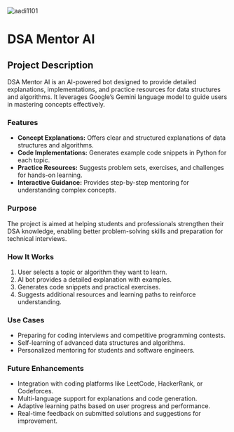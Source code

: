 <p align="left"> <img src="https://komarev.com/ghpvc/?username=aadi1101&label=Profile%20views&color=0e75b6&style=flat" alt="aadi1101" /> </p>

# DSA Mentor AI

## Project Description

DSA Mentor AI is an AI-powered bot designed to provide detailed explanations, implementations, and practice resources for data structures and algorithms. It leverages Google’s Gemini language model to guide users in mastering concepts effectively.

### Features

- **Concept Explanations:** Offers clear and structured explanations of data structures and algorithms.
- **Code Implementations:** Generates example code snippets in Python for each topic.
- **Practice Resources:** Suggests problem sets, exercises, and challenges for hands-on learning.
- **Interactive Guidance:** Provides step-by-step mentoring for understanding complex concepts.

### Purpose

The project is aimed at helping students and professionals strengthen their DSA knowledge, enabling better problem-solving skills and preparation for technical interviews.

### How It Works

1. User selects a topic or algorithm they want to learn.
2. AI bot provides a detailed explanation with examples.
3. Generates code snippets and practical exercises.
4. Suggests additional resources and learning paths to reinforce understanding.

### Use Cases

- Preparing for coding interviews and competitive programming contests.
- Self-learning of advanced data structures and algorithms.
- Personalized mentoring for students and software engineers.

### Future Enhancements

- Integration with coding platforms like LeetCode, HackerRank, or Codeforces.
- Multi-language support for explanations and code generation.
- Adaptive learning paths based on user progress and performance.
- Real-time feedback on submitted solutions and suggestions for improvement.
